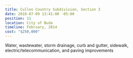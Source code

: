 ```yaml
---
title: Cullen Country Subdivision, Section 3
date: 2018-07-09 13:41:00 -05:00
position: 11
location: City of Buda
timeline: February, 2014
cost: "$250,000"
---
```


Water, wastewater, storm drainage, curb and gutter, sidewalk, electric/telecommunication, and paving improvements